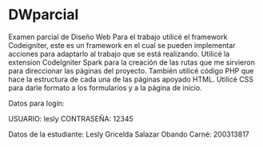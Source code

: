 # DWparcial
Examen parcial de Diseño Web
Para el trabajo utilicé el framework Codeigniter, este es un framework en el cual se pueden implementar acciones para adaptarlo al trabajo que se está realizando. Utilicé la extension CodeIgniter Spark para la creación de las rutas que me sirvieron para direccionar las páginas del proyecto. También utilicé código PHP que hace la estructura de cada una de las páginas apoyado HTML. Utilicé CSS para darle formato a los formularios y a la página de inicio.

Datos para login:

USUARIO: lesly
CONTRASEÑA: 12345

Datos de la estudiante: Lesly Gricelda Salazar Obando 
Carné: 200313817
